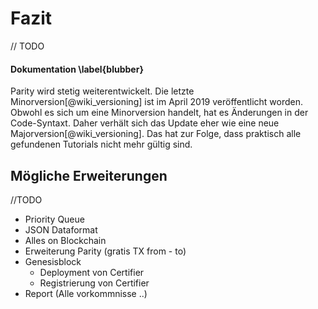 
# Fazit 

// TODO

#### Dokumentation \label{blubber}

Parity wird stetig weiterentwickelt. Die letzte Minorversion[@wiki_versioning]
ist im April 2019 veröffentlicht worden. Obwohl es sich um eine Minorversion
handelt, hat es Änderungen in der Code-Syntaxt. Daher verhält sich das Update
eher wie eine neue Majorversion[@wiki_versioning]. Das hat zur Folge, dass
praktisch alle gefundenen Tutorials nicht mehr gültig sind. 


## Mögliche Erweiterungen

//TODO

- Priority Queue
- JSON Dataformat
- Alles on Blockchain
- Erweiterung Parity (gratis TX  from - to)
- Genesisblock 
  - Deployment von Certifier
  - Registrierung von Certifier
- Report (Alle vorkommnisse ..)
